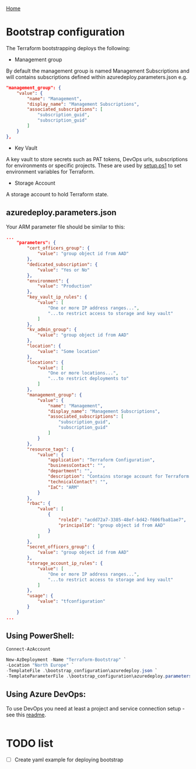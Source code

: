 [Home](https://github.com/heathen1878/Terraform/blob/main/README.md)

# Bootstrap configuration

The Terraform bootstrapping deploys the following:
- Management group

By default the management group is named Management Subscriptions and will contains subscriptions defined within azuredeploy.parameters.json e.g. 

```json
"management_group": {
    "value": {
        "name": "Management",
        "display_name": "Management Subscriptions",
        "associated_subscriptions": [
            "subscription_guid",
            "subscription_guid"
        ]
    }
},
```

- Key Vault

A key vault to store secrets such as PAT tokens, DevOps urls, subscriptions for environments or specific projects. These are used by [setup.ps1](https://github.com/heathen1878/Terraform/blob/main/Scripts/setup.ps1) to set environment variables for Terraform.

- Storage Account

A storage account to hold Terraform state.

## azuredeploy.parameters.json

Your ARM parameter file should be similar to this:

```json
...
    "parameters": {
        "cert_officers_group": {
            "value": "group object id from AAD"
        },
        "dedicated_subscription": {
            "value": "Yes or No"
        },
        "environment": {
            "value": "Production"
        },
        "key_vault_ip_rules": {
            "value": [
                "One or more IP address ranges...",
                "...to restrict access to storage and key vault"
            ]
        },
        "kv_admin_group": {
            "value": "group object id from AAD"
        },
        "location": {
            "value": "Some location"
        },
        "locations": {
            "value": [
                "One or more locations...",
                "...to restrict deployments to"
            ]
        },
        "management_group": {
            "value": {
                "name": "Management",
                "display_name": "Management Subscriptions",
                "associated_subscriptions": [
                    "subscription_guid",
                    "subscription_guid"
                ]
            }
        },
        "resource_tags": {
            "value": {
                "application": "Terraform Configuration",
                "businessContact": "",
                "department": "",
                "description": "Contains storage account for Terraform Remote State, and Key Vault for bootstrapping secrets",
                "technicalContact": "",
                "IaC": "ARM"
            }
        },
        "rbac": {
            "value": [
                {
                    "roleId": "acdd72a7-3385-48ef-bd42-f606fba81ae7",
                    "principalId": "group object id from AAD"
                }
            ]
        },
        "secret_officers_group": {
            "value": "group object id from AAD"
        },
        "storage_account_ip_rules": {
            "value": [
                "One or more IP address ranges...",
                "...to restrict access to storage and key vault"
            ]
        },
        "usage": {
            "value": "tfconfiguration"
        }
    }
...
```

## Using PowerShell:
```PowerShell
Connect-AzAccount

New-AzDeployment -Name "Terraform-Bootstrap" `
-Location "North Europe" `
-TemplateFile .\bootstrap_configuration\azuredeploy.json `
-TemplateParameterFile .\bootstrap_configuration\azuredeploy.parameters.json
```

## Using Azure DevOps:

To use DevOps you need at least a project and service connection setup - see this [readme](https://github.com/heathen1878/ARM-QuickStarts/blob/master/AzureDevOps/readMe.md).

```yaml
```

# TODO list

- [ ] Create yaml example for deploying bootstrap